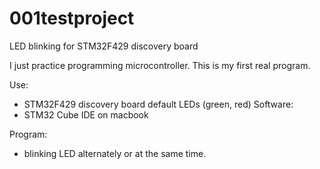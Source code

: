 # 001testproject
LED blinking for STM32F429 discovery board

I just practice programming microcontroller. This is my first real program.

Use:
- STM32F429 discovery board default LEDs (green, red)
Software:
- STM32 Cube IDE on macbook

Program:
- blinking LED alternately or at the same time.
